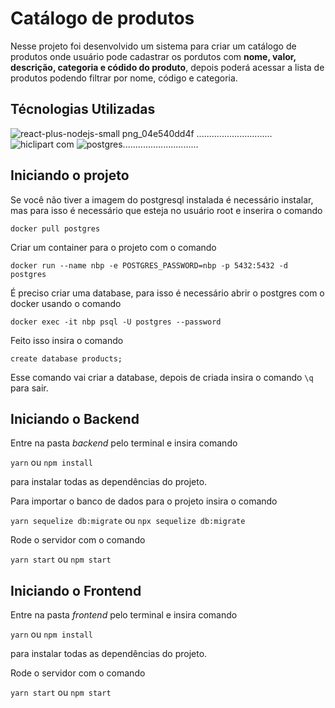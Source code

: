 # Catálogo de produtos

Nesse projeto foi desenvolvido um sistema para criar um catálogo de produtos onde usuário pode cadastrar os pordutos com **nome, valor, descrição, categoria e códido do produto**, depois poderá acessar a lista de produtos podendo filtrar por nome, código e categoria.

## Técnologias Utilizadas
![react-plus-nodejs-small png_04e540dd4f](https://user-images.githubusercontent.com/55189046/83953191-97558d00-a814-11ea-8fc2-14bf793553ae.png)
..............................![hiclipart com](https://user-images.githubusercontent.com/56441371/85285208-dd426000-b466-11ea-8a6c-94dac21c8052.png) ![postgres](https://user-images.githubusercontent.com/56441371/85285877-0adbd900-b468-11ea-96ec-6082a20978c9.png)..............................




## Iniciando o projeto

Se você não tiver a imagem do postgresql instalada é necessário instalar, mas para isso é necessário que esteja no usuário root e inserira o comando
 
```docker pull postgres```

Criar um container para o projeto com o comando

```docker run --name nbp -e POSTGRES_PASSWORD=nbp -p 5432:5432 -d postgres```

É preciso criar uma database, para isso é necessário abrir o postgres com o docker usando o comando

```docker exec -it nbp psql -U postgres --password```

Feito isso insira o comando

```create database products;```

Esse comando vai criar a database, depois de criada insira o comando ```\q``` para sair. 

## Iniciando o Backend

Entre na pasta *backend* pelo terminal e insira comando 

```yarn``` ou ```npm install``` 

para instalar todas as dependências do projeto. 

Para importar o banco de dados para o projeto insira o comando 

```yarn sequelize db:migrate``` ou ```npx sequelize db:migrate ```

Rode o servidor com o comando 

```yarn start``` ou ```npm start```

## Iniciando o Frontend

Entre na pasta *frontend* pelo terminal e insira comando 

```yarn``` ou ```npm install``` 

para instalar todas as dependências do projeto. 

Rode o servidor com o comando 

```yarn start``` ou ```npm start```
